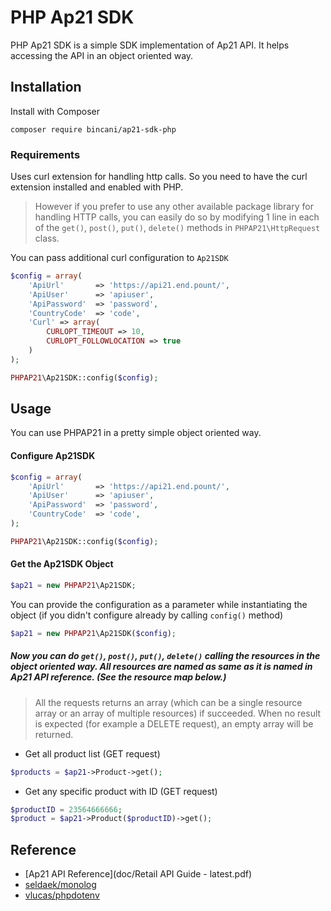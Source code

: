 # PHP Ap21 SDK

PHP Ap21 SDK is a simple SDK implementation of Ap21 API. It helps accessing the API in an object oriented way.

## Installation
Install with Composer
```shell
composer require bincani/ap21-sdk-php
```

### Requirements

Uses curl extension for handling http calls. So you need to have the curl extension installed and enabled with PHP.

>However if you prefer to use any other available package library for handling HTTP calls, you can easily do so by modifying 1 line in each of the `get()`, `post()`, `put()`, `delete()` methods in `PHPAP21\HttpRequest` class.

You can pass additional curl configuration to `Ap21SDK`

```php
$config = array(
    'ApiUrl'       => 'https://api21.end.pount/',
    'ApiUser'      => 'apiuser',
    'ApiPassword'  => 'password',
    'CountryCode'  => 'code',
    'Curl' => array(
        CURLOPT_TIMEOUT => 10,
        CURLOPT_FOLLOWLOCATION => true
    )
);

PHPAP21\Ap21SDK::config($config);
```
## Usage

You can use PHPAP21 in a pretty simple object oriented way.

#### Configure Ap21SDK

```php
$config = array(
    'ApiUrl'       => 'https://api21.end.pount/',
    'ApiUser'      => 'apiuser',
    'ApiPassword'  => 'password',
    'CountryCode'  => 'code',
);

PHPAP21\Ap21SDK::config($config);
```

#### Get the Ap21SDK Object

```php
$ap21 = new PHPAP21\Ap21SDK;
```

You can provide the configuration as a parameter while instantiating the object (if you didn't configure already by calling `config()` method)

```php
$ap21 = new PHPAP21\Ap21SDK($config);
```

##### Now you can do `get()`, `post()`, `put()`, `delete()` calling the resources in the object oriented way. All resources are named as same as it is named in Ap21 API reference. (See the resource map below.)
> All the requests returns an array (which can be a single resource array or an array of multiple resources) if succeeded. When no result is expected (for example a DELETE request), an empty array will be returned.

- Get all product list (GET request)

```php
$products = $ap21->Product->get();
```

- Get any specific product with ID (GET request)

```php
$productID = 23564666666;
$product = $ap21->Product($productID)->get();
```

## Reference
- [Ap21 API Reference](doc/Retail API Guide - latest.pdf)
- [seldaek/monolog](https://github.com/seldaek/monolog)
- [vlucas/phpdotenv](https://github.com/vlucas/phpdotenv)
